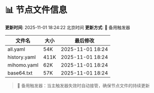 # 📊 节点文件信息

**更新时间**: 2025-11-01 18:24:22 北京时间
**更新方式**: 🔄 备用触发器

| 文件名 | 大小 | 最后修改 |
|--------|------|----------|
| all.yaml | 54K | 2025-11-01 18:24 |
| history.yaml | 411K | 2025-11-01 18:24 |
| mihomo.yaml | 62K | 2025-11-01 18:24 |
| base64.txt | 57K | 2025-11-01 18:24 |

> 🔄 备用触发器：当主触发器失效时自动接管，确保节点文件的持续更新
